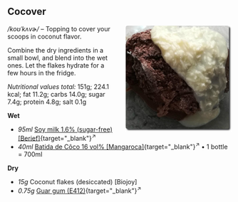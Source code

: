 ## Cocover
<img style="float: right; margin-left: 1.5em;" width=240 alt="Logo" src="logo-cocover.png" />

*/koʊˈkʌvɚ/* – Topping to cover your scoops in coconut flavor.

Combine the dry ingredients in a small bowl, and blend into the wet ones.
Let the flakes hydrate for a few hours in the fridge.

*Nutritional values total:* 151g; 224.1 kcal; fat 11.2g; carbs 14.0g; sugar 7.4g; protein 4.8g; salt 0.1g

**Wet**

  - _95ml_ [Soy milk 1.6% (sugar-free) \[Berief\]](/ice-creamery/info/ingredients/#soy-milk){target="_blank"}<sup>↗</sup>
  - _40ml_ [Batida de Côco 16 vol% \[Mangaroca\]](/ice-creamery/info/ingredients/#alcohol-ethanol){target="_blank"}<sup>↗</sup> • 1 bottle = 700ml

**Dry**

  - _15g_ Coconut flakes (desiccated) [Biojoy]
  - _0.75g_ [Guar gum (E412)](/ice-creamery/info/ingredients/#guar-gum-e412){target="_blank"}<sup>↗</sup>
